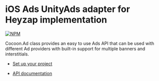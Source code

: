 iOS Ads UnityAds adapter for Heyzap implementation
==================================

[![NPM](https://nodei.co/npm/cocoon-plugin-ads-ios-heyzap-unityads.png)](https://nodei.co/npm/cocoon-plugin-ads-ios-heyzap-unityads/)

Cocoon.Ad class provides an easy to use Ads API that can be used with different Ad providers with built-in support for multiple banners and interstitials.

* [Set up your project](https://github.com/ludei/atomic-plugins-ads#javascript-api)

* [API documentation](http://ludei.github.io/cocoon-common/dist/doc/js/Cocoon.Ad.html) 
